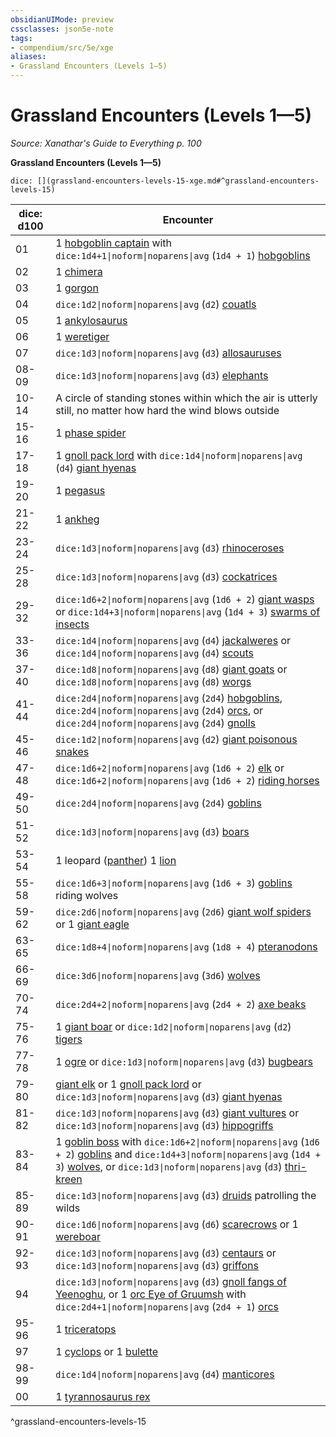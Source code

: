 ```yaml
---
obsidianUIMode: preview
cssclasses: json5e-note
tags:
- compendium/src/5e/xge
aliases:
- Grassland Encounters (Levels 1—5)
---
```

# Grassland Encounters (Levels 1—5)
*Source: Xanathar's Guide to Everything p. 100* 

**Grassland Encounters (Levels 1—5)**

`dice: [](grassland-encounters-levels-15-xge.md#^grassland-encounters-levels-15)`

| dice: d100 | Encounter |
|------------|-----------|
| 01 | 1 [hobgoblin captain](/3-Mechanics/CLI/bestiary/fey/hobgoblin-captain-xmm.md) with `dice:1d4+1\|noform\|noparens\|avg` (`1d4 + 1`) [hobgoblins](/3-Mechanics/CLI/bestiary/fey/hobgoblin-warrior-xmm.md) |
| 02 | 1 [chimera](/3-Mechanics/CLI/bestiary/monstrosity/chimera-xmm.md) |
| 03 | 1 [gorgon](/3-Mechanics/CLI/bestiary/construct/gorgon-xmm.md) |
| 04 | `dice:1d2\|noform\|noparens\|avg` (`d2`) [couatls](/3-Mechanics/CLI/bestiary/celestial/couatl-xmm.md) |
| 05 | 1 [ankylosaurus](/3-Mechanics/CLI/bestiary/beast/ankylosaurus-xmm.md) |
| 06 | 1 [weretiger](/3-Mechanics/CLI/bestiary/monstrosity/weretiger-xmm.md) |
| 07 | `dice:1d3\|noform\|noparens\|avg` (`d3`) [allosauruses](/3-Mechanics/CLI/bestiary/beast/allosaurus-xmm.md) |
| 08-09 | `dice:1d3\|noform\|noparens\|avg` (`d3`) [elephants](/3-Mechanics/CLI/bestiary/beast/elephant-xmm.md) |
| 10-14 | A circle of standing stones within which the air is utterly still, no matter how hard the wind blows outside |
| 15-16 | 1 [phase spider](/3-Mechanics/CLI/bestiary/monstrosity/phase-spider-xmm.md) |
| 17-18 | 1 [gnoll pack lord](/3-Mechanics/CLI/bestiary/fiend/gnoll-pack-lord-xmm.md) with `dice:1d4\|noform\|noparens\|avg` (`d4`) [giant hyenas](/3-Mechanics/CLI/bestiary/beast/giant-hyena-xmm.md) |
| 19-20 | 1 [pegasus](/3-Mechanics/CLI/bestiary/celestial/pegasus-xmm.md) |
| 21-22 | 1 [ankheg](/3-Mechanics/CLI/bestiary/monstrosity/ankheg-xmm.md) |
| 23-24 | `dice:1d3\|noform\|noparens\|avg` (`d3`) [rhinoceroses](/3-Mechanics/CLI/bestiary/beast/rhinoceros-xmm.md) |
| 25-28 | `dice:1d3\|noform\|noparens\|avg` (`d3`) [cockatrices](/3-Mechanics/CLI/bestiary/monstrosity/cockatrice-xmm.md) |
| 29-32 | `dice:1d6+2\|noform\|noparens\|avg` (`1d6 + 2`) [giant wasps](/3-Mechanics/CLI/bestiary/beast/giant-wasp-xmm.md) or `dice:1d4+3\|noform\|noparens\|avg` (`1d4 + 3`) [swarms of insects](/3-Mechanics/CLI/bestiary/beast/swarm-of-insects-xmm.md) |
| 33-36 | `dice:1d4\|noform\|noparens\|avg` (`d4`) [jackalweres](/3-Mechanics/CLI/bestiary/fiend/jackalwere-xmm.md) or `dice:1d4\|noform\|noparens\|avg` (`d4`) [scouts](/3-Mechanics/CLI/bestiary/humanoid/scout-xmm.md) |
| 37-40 | `dice:1d8\|noform\|noparens\|avg` (`d8`) [giant goats](/3-Mechanics/CLI/bestiary/beast/giant-goat-xmm.md) or `dice:1d8\|noform\|noparens\|avg` (`d8`) [worgs](/3-Mechanics/CLI/bestiary/fey/worg-xmm.md) |
| 41-44 | `dice:2d4\|noform\|noparens\|avg` (`2d4`) [hobgoblins](/3-Mechanics/CLI/bestiary/fey/hobgoblin-warrior-xmm.md), `dice:2d4\|noform\|noparens\|avg` (`2d4`) [orcs](/3-Mechanics/CLI/bestiary/humanoid/tough-xmm.md), or `dice:2d4\|noform\|noparens\|avg` (`2d4`) [gnolls](/3-Mechanics/CLI/bestiary/fiend/gnoll-warrior-xmm.md) |
| 45-46 | `dice:1d2\|noform\|noparens\|avg` (`d2`) [giant poisonous snakes](/3-Mechanics/CLI/bestiary/beast/giant-venomous-snake-xmm.md) |
| 47-48 | `dice:1d6+2\|noform\|noparens\|avg` (`1d6 + 2`) [elk](/3-Mechanics/CLI/bestiary/beast/elk-xmm.md) or `dice:1d6+2\|noform\|noparens\|avg` (`1d6 + 2`) [riding horses](/3-Mechanics/CLI/bestiary/beast/riding-horse-xmm.md) |
| 49-50 | `dice:2d4\|noform\|noparens\|avg` (`2d4`) [goblins](/3-Mechanics/CLI/bestiary/fey/goblin-warrior-xmm.md) |
| 51-52 | `dice:1d3\|noform\|noparens\|avg` (`d3`) [boars](/3-Mechanics/CLI/bestiary/beast/boar-xmm.md) |
| 53-54 | 1 leopard ([panther](/3-Mechanics/CLI/bestiary/beast/panther-xmm.md)) 1 [lion](/3-Mechanics/CLI/bestiary/beast/lion-xmm.md) |
| 55-58 | `dice:1d6+3\|noform\|noparens\|avg` (`1d6 + 3`) [goblins](/3-Mechanics/CLI/bestiary/fey/goblin-warrior-xmm.md) riding wolves |
| 59-62 | `dice:2d6\|noform\|noparens\|avg` (`2d6`) [giant wolf spiders](/3-Mechanics/CLI/bestiary/beast/giant-wolf-spider-xmm.md) or 1 [giant eagle](/3-Mechanics/CLI/bestiary/celestial/giant-eagle-xmm.md) |
| 63-65 | `dice:1d8+4\|noform\|noparens\|avg` (`1d8 + 4`) [pteranodons](/3-Mechanics/CLI/bestiary/beast/pteranodon-xmm.md) |
| 66-69 | `dice:3d6\|noform\|noparens\|avg` (`3d6`) [wolves](/3-Mechanics/CLI/bestiary/beast/wolf-xmm.md) |
| 70-74 | `dice:2d4+2\|noform\|noparens\|avg` (`2d4 + 2`) [axe beaks](/3-Mechanics/CLI/bestiary/monstrosity/axe-beak-xmm.md) |
| 75-76 | 1 [giant boar](/3-Mechanics/CLI/bestiary/beast/giant-boar-xmm.md) or `dice:1d2\|noform\|noparens\|avg` (`d2`) [tigers](/3-Mechanics/CLI/bestiary/beast/tiger-xmm.md) |
| 77-78 | 1 [ogre](/3-Mechanics/CLI/bestiary/giant/ogre-xmm.md) or `dice:1d3\|noform\|noparens\|avg` (`d3`) [bugbears](/3-Mechanics/CLI/bestiary/fey/bugbear-warrior-xmm.md) |
| 79-80 | [giant elk](/3-Mechanics/CLI/bestiary/celestial/giant-elk-xmm.md) or 1 [gnoll pack lord](/3-Mechanics/CLI/bestiary/fiend/gnoll-pack-lord-xmm.md) or `dice:1d3\|noform\|noparens\|avg` (`d3`) [giant hyenas](/3-Mechanics/CLI/bestiary/beast/giant-hyena-xmm.md) |
| 81-82 | `dice:1d3\|noform\|noparens\|avg` (`d3`) [giant vultures](/3-Mechanics/CLI/bestiary/monstrosity/giant-vulture-xmm.md) or `dice:1d3\|noform\|noparens\|avg` (`d3`) [hippogriffs](/3-Mechanics/CLI/bestiary/monstrosity/hippogriff-xmm.md) |
| 83-84 | 1 [goblin boss](/3-Mechanics/CLI/bestiary/fey/goblin-boss-xmm.md) with `dice:1d6+2\|noform\|noparens\|avg` (`1d6 + 2`) [goblins](/3-Mechanics/CLI/bestiary/fey/goblin-warrior-xmm.md) and `dice:1d4+3\|noform\|noparens\|avg` (`1d4 + 3`) [wolves](/3-Mechanics/CLI/bestiary/beast/wolf-xmm.md), or `dice:1d3\|noform\|noparens\|avg` (`d3`) [thri-kreen](/3-Mechanics/CLI/bestiary/monstrosity/thri-kreen-marauder-xmm.md) |
| 85-89 | `dice:1d3\|noform\|noparens\|avg` (`d3`) [druids](/3-Mechanics/CLI/bestiary/humanoid/druid-xmm.md) patrolling the wilds |
| 90-91 | `dice:1d6\|noform\|noparens\|avg` (`d6`) [scarecrows](/3-Mechanics/CLI/bestiary/construct/scarecrow-xmm.md) or 1 [wereboar](/3-Mechanics/CLI/bestiary/monstrosity/wereboar-xmm.md) |
| 92-93 | `dice:1d3\|noform\|noparens\|avg` (`d3`) [centaurs](/3-Mechanics/CLI/bestiary/fey/centaur-trooper-xmm.md) or `dice:1d3\|noform\|noparens\|avg` (`d3`) [griffons](/3-Mechanics/CLI/bestiary/monstrosity/griffon-xmm.md) |
| 94 | `dice:1d3\|noform\|noparens\|avg` (`d3`) [gnoll fangs of Yeenoghu](/3-Mechanics/CLI/bestiary/fiend/gnoll-fang-of-yeenoghu-xmm.md), or 1 [orc Eye of Gruumsh](/3-Mechanics/CLI/bestiary/humanoid/cultist-fanatic-xmm.md) with `dice:2d4+1\|noform\|noparens\|avg` (`2d4 + 1`) [orcs](/3-Mechanics/CLI/bestiary/humanoid/tough-xmm.md) |
| 95-96 | 1 [triceratops](/3-Mechanics/CLI/bestiary/beast/triceratops-xmm.md) |
| 97 | 1 [cyclops](/3-Mechanics/CLI/bestiary/giant/cyclops-sentry-xmm.md) or 1 [bulette](/3-Mechanics/CLI/bestiary/monstrosity/bulette-xmm.md) |
| 98-99 | `dice:1d4\|noform\|noparens\|avg` (`d4`) [manticores](/3-Mechanics/CLI/bestiary/monstrosity/manticore-xmm.md) |
| 00 | 1 [tyrannosaurus rex](/3-Mechanics/CLI/bestiary/beast/tyrannosaurus-rex-xmm.md) |
^grassland-encounters-levels-15